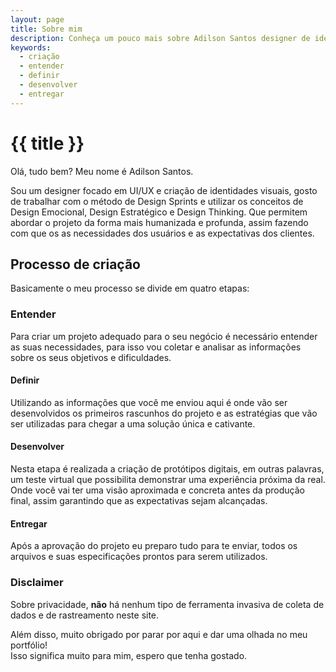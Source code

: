 ```yaml
---
layout: page
title: Sobre mim
description: Conheça um pouco mais sobre Adilson Santos designer de identidades visuais, UI e UX.
keywords:
  - criação
  - entender
  - definir
  - desenvolver
  - entregar
---
```


# {{ title }}

Olá, tudo bem? Meu nome é Adilson Santos.

Sou um designer focado em UI/UX e criação de identidades visuais, gosto de trabalhar com o método de Design Sprints e utilizar os conceitos de Design Emocional, Design Estratégico e Design Thinking. Que permitem abordar o projeto da forma mais humanizada e profunda, assim fazendo com que os as necessidades dos usuários e as expectativas dos clientes.

## Processo de criação

Basicamente o meu processo se divide em quatro etapas:

### Entender

Para criar um projeto adequado para o seu negócio é necessário entender as suas necessidades, para isso vou coletar e analisar as informações sobre os seus objetivos e dificuldades.

#### Definir

Utilizando as informações que você me enviou aqui é onde vão ser desenvolvidos os primeiros rascunhos do projeto e as estratégias que vão ser utilizadas para chegar a uma solução única e cativante.

#### Desenvolver

Nesta etapa é realizada a criação de protótipos digitais, em outras palavras, um teste virtual que possibilita demonstrar uma experiência próxima da real. Onde você vai ter uma visão aproximada e concreta antes da produção final, assim garantindo que as expectativas sejam alcançadas.

#### Entregar

Após a aprovação do projeto eu preparo tudo para te enviar, todos os arquivos e suas especificações prontos para serem utilizados.

### Disclaimer

Sobre privacidade, **não** há nenhum tipo de ferramenta invasiva de coleta de dados e de rastreamento neste site.

Além disso, muito obrigado por parar por aqui e dar uma olhada no meu portfólio!\
Isso significa muito para mim, espero que tenha gostado.
